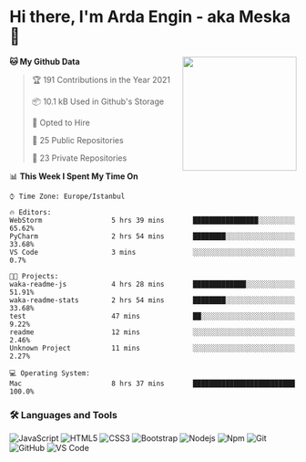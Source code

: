 # Hi there, I'm Arda Engin - aka Meska 👋

<img align='right' src='https://user-images.githubusercontent.com/5713670/87202985-820dcb80-c2b6-11ea-9f56-7ec461c497c3.gif' width='200"'>

<!--START_SECTION:waka-->
**🐱 My Github Data** 

> 🏆 191 Contributions in the Year 2021
 > 
> 📦 10.1 kB Used in Github's Storage 
 > 
> 💼 Opted to Hire
 > 
> 📜 25 Public Repositories 
 > 
> 🔑 23 Private Repositories  
 > 
📊 **This Week I Spent My Time On** 

```text
⌚︎ Time Zone: Europe/Istanbul

🔥 Editors: 
WebStorm                 5 hrs 39 mins       ████████████████░░░░░░░░░   65.62% 
PyCharm                  2 hrs 54 mins       ████████░░░░░░░░░░░░░░░░░   33.68% 
VS Code                  3 mins              ░░░░░░░░░░░░░░░░░░░░░░░░░   0.7%

🐱‍💻 Projects: 
waka-readme-js           4 hrs 28 mins       █████████████░░░░░░░░░░░░   51.91% 
waka-readme-stats        2 hrs 54 mins       ████████░░░░░░░░░░░░░░░░░   33.68% 
test                     47 mins             ██░░░░░░░░░░░░░░░░░░░░░░░   9.22% 
readme                   12 mins             ░░░░░░░░░░░░░░░░░░░░░░░░░   2.46% 
Unknown Project          11 mins             ░░░░░░░░░░░░░░░░░░░░░░░░░   2.27%

💻 Operating System: 
Mac                      8 hrs 37 mins       █████████████████████████   100.0%

```


<!--END_SECTION:waka-->


### 🛠 Languages and Tools
![JavaScript](https://img.shields.io/badge/-JavaScript-%23F7DF1C?style=flat-square&logo=javascript&logoColor=000000&color=%23FFCE5A)
![HTML5](https://img.shields.io/badge/-HTML5-%23E44D27?style=flat-square&logo=html5&logoColor=ffffff)
![CSS3](https://img.shields.io/badge/-CSS3-%231572B6?style=flat-square&logo=css3)
![Bootstrap](https://img.shields.io/badge/-Bootstrap-563D7C?style=flat-square&logo=Bootstrap)
![Nodejs](https://img.shields.io/badge/-Nodejs-339933?style=flat-square&logo=Node.js&logoColor=ffffff)
![Npm](https://img.shields.io/badge/-npm-CB3837?style=flat-square&logo=npm)
![Git](https://img.shields.io/badge/-Git-%23F05032?style=flat-square&logo=git&logoColor=%23ffffff)
![GitHub](https://img.shields.io/badge/-GitHub-181717?style=flat-square&logo=github)
![VS Code](http://img.shields.io/badge/-VS%20Code-007ACC?style=flat-square&logo=visual-studio-code&logoColor=ffffff)
